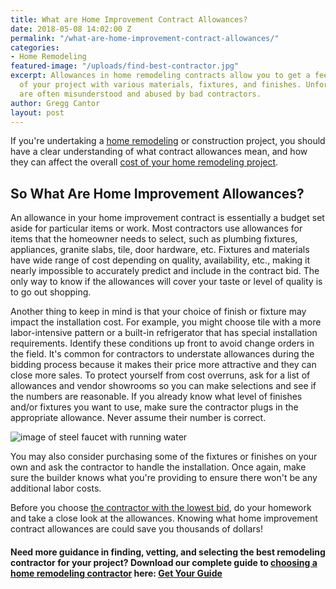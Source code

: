 ```yaml
---
title: What are Home Improvement Contract Allowances?
date: 2018-05-08 14:02:00 Z
permalink: "/what-are-home-improvement-contract-allowances/"
categories:
- Home Remodeling
featured-image: "/uploads/find-best-contractor.jpg"
excerpt: Allowances in home remodeling contracts allow you to get a feel for the price
  of your project with various materials, fixtures, and finishes. Unfortunately, allowances
  are often misunderstood and abused by bad contractors.
author: Gregg Cantor
layout: post
---
```


If you're undertaking a [home remodeling](/san-diego-home-remodel-services) or construction project, you should have a clear understanding of what contract allowances mean, and how they can affect the overall [cost of your home remodeling project](/how-much-will-my-home-remodeling-project-cost/).

## So What Are Home Improvement Allowances?

An allowance in your home improvement contract is essentially a budget set aside for particular items or work. Most contractors use allowances for items that the homeowner needs to select, such as plumbing fixtures, appliances, granite slabs, tile, door hardware, etc. Fixtures and materials have wide range of cost depending on quality, availability, etc., making it nearly impossible to accurately predict and include in the contract bid. The only way to know if the allowances will cover your taste or level of quality is to go out shopping.

Another thing to keep in mind is that your choice of finish or fixture may impact the installation cost. For example, you might choose tile with a more labor-intensive pattern or a built-in refrigerator that has special installation requirements. Identify these conditions up front to avoid change orders in the field. It's common for contractors to understate allowances during the bidding process because it makes their price more attractive and they can close more sales. To protect yourself from cost overruns, ask for a list of allowances and vendor showrooms so you can make selections and see if the numbers are reasonable. If you already know what level of finishes and/or fixtures you want to use, make sure the contractor plugs in the appropriate allowance. Never assume their number is correct.

![image of steel faucet with running water](/uploads/faucet-running-water.jpg "Consider Purchasing Your Own Fixtures and Finishes")

You may also consider purchasing some of the fixtures or finishes on your own and ask the contractor to handle the installation. Once again, make sure the builder knows what you're providing to ensure there won't be any additional labor costs.

Before you choose [the contractor with the lowest bid](/the-lowest-bid-always-looks-good-but/), do your homework and take a close look at the allowances. Knowing what home improvement contract allowances are could save you thousands of dollars!

#### Need more guidance in finding, vetting, and selecting the best remodeling contractor for your project? Download our complete guide to [choosing a home remodeling contractor](/complete-guide-to-choosing-the-right-home-remodeling-contractor/) here: <a class="button default" href="https://murraylampert.com/uploads/complete-guide-to-choosing-the-right-home-remodeling-contractor.pdf" download>Get Your Guide</a>

